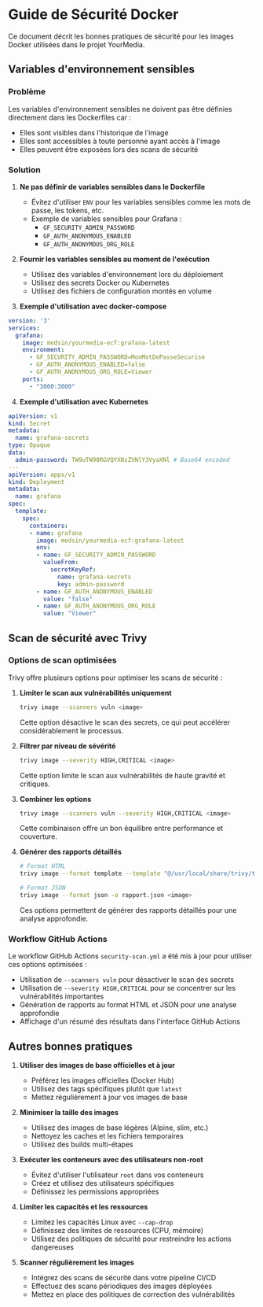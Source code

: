# Guide de Sécurité Docker

Ce document décrit les bonnes pratiques de sécurité pour les images Docker utilisées dans le projet YourMedia.

## Variables d'environnement sensibles

### Problème

Les variables d'environnement sensibles ne doivent pas être définies directement dans les Dockerfiles car :
- Elles sont visibles dans l'historique de l'image
- Elles sont accessibles à toute personne ayant accès à l'image
- Elles peuvent être exposées lors des scans de sécurité

### Solution

1. **Ne pas définir de variables sensibles dans le Dockerfile**
   - Évitez d'utiliser `ENV` pour les variables sensibles comme les mots de passe, les tokens, etc.
   - Exemple de variables sensibles pour Grafana :
     - `GF_SECURITY_ADMIN_PASSWORD`
     - `GF_AUTH_ANONYMOUS_ENABLED`
     - `GF_AUTH_ANONYMOUS_ORG_ROLE`

2. **Fournir les variables sensibles au moment de l'exécution**
   - Utilisez des variables d'environnement lors du déploiement
   - Utilisez des secrets Docker ou Kubernetes
   - Utilisez des fichiers de configuration montés en volume

3. **Exemple d'utilisation avec docker-compose**

```yaml
version: '3'
services:
  grafana:
    image: medsin/yourmedia-ecf:grafana-latest
    environment:
      - GF_SECURITY_ADMIN_PASSWORD=MonMotDePasseSecurise
      - GF_AUTH_ANONYMOUS_ENABLED=false
      - GF_AUTH_ANONYMOUS_ORG_ROLE=Viewer
    ports:
      - "3000:3000"
```

4. **Exemple d'utilisation avec Kubernetes**

```yaml
apiVersion: v1
kind: Secret
metadata:
  name: grafana-secrets
type: Opaque
data:
  admin-password: TW9uTW90RGVQYXNzZVNlY3VyaXNl # Base64 encoded
---
apiVersion: apps/v1
kind: Deployment
metadata:
  name: grafana
spec:
  template:
    spec:
      containers:
      - name: grafana
        image: medsin/yourmedia-ecf:grafana-latest
        env:
        - name: GF_SECURITY_ADMIN_PASSWORD
          valueFrom:
            secretKeyRef:
              name: grafana-secrets
              key: admin-password
        - name: GF_AUTH_ANONYMOUS_ENABLED
          value: "false"
        - name: GF_AUTH_ANONYMOUS_ORG_ROLE
          value: "Viewer"
```

## Scan de sécurité avec Trivy

### Options de scan optimisées

Trivy offre plusieurs options pour optimiser les scans de sécurité :

1. **Limiter le scan aux vulnérabilités uniquement**
   ```bash
   trivy image --scanners vuln <image>
   ```
   Cette option désactive le scan des secrets, ce qui peut accélérer considérablement le processus.

2. **Filtrer par niveau de sévérité**
   ```bash
   trivy image --severity HIGH,CRITICAL <image>
   ```
   Cette option limite le scan aux vulnérabilités de haute gravité et critiques.

3. **Combiner les options**
   ```bash
   trivy image --scanners vuln --severity HIGH,CRITICAL <image>
   ```
   Cette combinaison offre un bon équilibre entre performance et couverture.

4. **Générer des rapports détaillés**
   ```bash
   # Format HTML
   trivy image --format template --template "@/usr/local/share/trivy/templates/html.tpl" -o rapport.html <image>
   
   # Format JSON
   trivy image --format json -o rapport.json <image>
   ```
   Ces options permettent de générer des rapports détaillés pour une analyse approfondie.

### Workflow GitHub Actions

Le workflow GitHub Actions `security-scan.yml` a été mis à jour pour utiliser ces options optimisées :

- Utilisation de `--scanners vuln` pour désactiver le scan des secrets
- Utilisation de `--severity HIGH,CRITICAL` pour se concentrer sur les vulnérabilités importantes
- Génération de rapports au format HTML et JSON pour une analyse approfondie
- Affichage d'un résumé des résultats dans l'interface GitHub Actions

## Autres bonnes pratiques

1. **Utiliser des images de base officielles et à jour**
   - Préférez les images officielles (Docker Hub)
   - Utilisez des tags spécifiques plutôt que `latest`
   - Mettez régulièrement à jour vos images de base

2. **Minimiser la taille des images**
   - Utilisez des images de base légères (Alpine, slim, etc.)
   - Nettoyez les caches et les fichiers temporaires
   - Utilisez des builds multi-étapes

3. **Exécuter les conteneurs avec des utilisateurs non-root**
   - Évitez d'utiliser l'utilisateur `root` dans vos conteneurs
   - Créez et utilisez des utilisateurs spécifiques
   - Définissez les permissions appropriées

4. **Limiter les capacités et les ressources**
   - Limitez les capacités Linux avec `--cap-drop`
   - Définissez des limites de ressources (CPU, mémoire)
   - Utilisez des politiques de sécurité pour restreindre les actions dangereuses

5. **Scanner régulièrement les images**
   - Intégrez des scans de sécurité dans votre pipeline CI/CD
   - Effectuez des scans périodiques des images déployées
   - Mettez en place des politiques de correction des vulnérabilités
